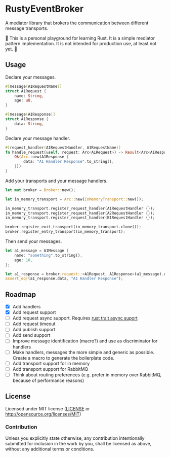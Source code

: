 # RustyEventBroker

A mediator library that brokers the communication between different message transports.

:construction: This is a personal playground for learning Rust.
It is a simple mediator pattern implementation.
It is not intended for production use, at least not yet. :construction:

## Usage

Declare your messages.

```rust
#[message(A1RequestName)]
struct A1Request {
    name: String,
    age: u8,
}

#[message(A1Response)]
struct A1Response {
    data: String,
}
```

Declare your message handler.

```rust
#[request_handler(A1RequestHandler, A1RequestName)]
fn handle_request(&self, request: Arc<A1Request>) -> Result<Arc<A1Response>, String> {
    Ok(Arc::new(A1Response {
        data: "A1 Handler Response".to_string(),
    }))
}
```

Add your transports and your message handlers.

```rust
let mut broker = Broker::new();

let in_memory_transport = Arc::new(InMemoryTransport::new());

in_memory_transport.register_request_handler(A1RequestHandler {});
in_memory_transport.register_request_handler(A2RequestHandler {});
in_memory_transport.register_request_handler(B1RequestHandler {});

broker.register_exit_transport(in_memory_transport.clone());
broker.register_entry_transport(in_memory_transport);
```

Then send your messages.

```rust
let a1_message = A1Message {
    name: "something".to_string(),
    age: 10,
};

let a1_response = broker.request::<A1Request, A1Response>(a1_message).unwrap();
assert_eq!(a1_response.data, "A1 Handler Response");
```

## Roadmap

- [x] Add handlers
- [x] Add request support
- [ ] Add request async support. Requires [rust trait async suport](https://blog.rust-lang.org/inside-rust/2023/05/03/stabilizing-async-fn-in-trait.html)
- [ ] Add request timeout
- [ ] Add publish support
- [ ] Add send support
- [ ] Improve message identification (macro?) and use as discriminator for handlers
- [ ] Make handlers, messages the more simple and generic as possible. Create a macro to generate the boilerplate code.
- [ ] Add transport support for in memory
- [ ] Add transport support for RabbitMQ
- [ ] Think about routing preferences (e.g. prefer in memory over RabbitMQ, because of performance reasons)

## License

Licensed under MIT license ([LICENSE](LICENSE) or http://opensource.org/licenses/MIT)

### Contribution

Unless you explicitly state otherwise, any contribution intentionally submitted for inclusion in the work by you, shall be licensed as above, without any additional terms or conditions.

